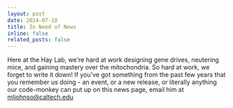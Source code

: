 ```yaml
---
layout: post
date: 2024-07-10
title: In Need of News
inline: false
related_posts: false
---
```


Here at the Hay Lab, we're hard at work designing gene drives, neutering mice, and gaining mastery over the mitochondria. So hard at work, we forget to write it down! If you've got something from the past few years that you remember us doing - an event, or a new release, or literally anything our code-monkey can put up on this news page, email him at <a href="mailto:mljohnso@caltech.edu">mljohnso@caltech.edu</a>